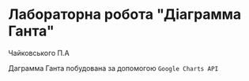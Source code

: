 # Лабораторна робота "Діаграмма Ганта"
Чайковського П.A

Даграмма Ганта побудована за допомогою ```Google Charts API``` 